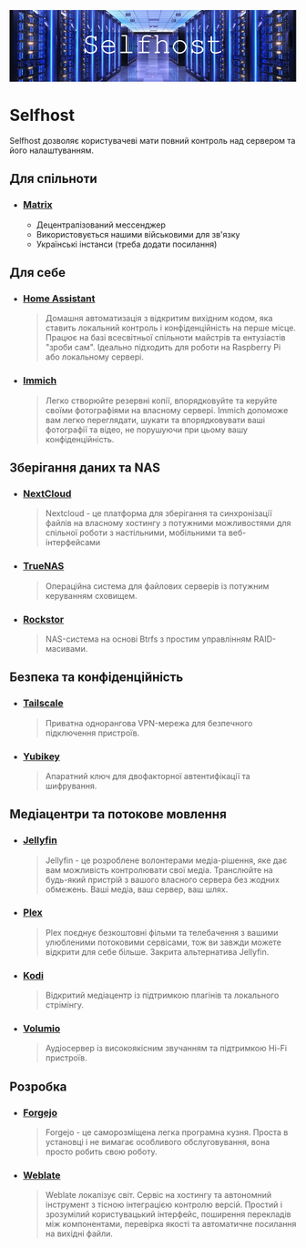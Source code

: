 ![Title](/pages/selfhost.png)

# Selfhost

Selfhost дозволяє користувачеві мати повний контроль над сервером та його налаштуванням.

## Для спільноти
- ### [**Matrix**](https://matrix.org/) <Badge type="info" text="Open Source" /> <Badge type="warning" text="Мессенджер" />
  - Децентралізований мессенджер
  - Використовується нашими військовими для зв'язку
  - Українські інстанси (треба додати посилання)

## Для себе
- ### [**Home Assistant**](https://www.home-assistant.io/) <Badge type="info" text="Open Source" /> <Badge type="warning" text="Розумний будинок / IoT" />
  > Домашня автоматизація з відкритим вихідним кодом, яка ставить локальний контроль і конфіденційність на перше місце. Працює на базі всесвітньої спільноти майстрів та ентузіастів "зроби сам". Ідеально підходить для роботи на Raspberry Pi або локальному сервері.
- ### [**Immich**](https://immich.app/) <Badge type="info" text="Open Source" /> <Badge type="warning" text="Збереження зображень" />
  > Легко створюйте резервні копії, впорядковуйте та керуйте своїми фотографіями на власному сервері. Immich допоможе вам легко переглядати, шукати та впорядковувати ваші фотографії та відео, не порушуючи при цьому вашу конфіденційність.

## **Зберігання даних та NAS**
- ### [**NextCloud**](https://nextcloud.com/) <Badge type="info" text="Open Source" /> <Badge type="warning" text="Файловий сервер / Хмара" />
  > Nextcloud - це платформа для зберігання та синхронізації файлів на власному хостингу з потужними можливостями для спільної роботи з настільними, мобільними та веб-інтерфейсами
- ### [**TrueNAS**](https://www.truenas.com/) <Badge type="info" text="Open Source" /> <Badge type="warning" text="NAS / Файловий сервер"/>
  > Операційна система для файлових серверів із потужним керуванням сховищем.   

- ### [**Rockstor**](https://rockstor.com/) <Badge type="info" text="Open Source" /> <Badge type="warning" text="NAS / RAID" />
  > NAS-система на основі Btrfs з простим управлінням RAID-масивами.  

## **Безпека та конфіденційність**
- ### [**Tailscale**](https://tailscale.com/) <Badge type="info" text="Open Source" /> <Badge type="warning" text="VPN / ZeroTier" />
  > Приватна однорангова VPN-мережа для безпечного підключення пристроїв.  

- ### [**Yubikey**](https://www.yubico.com/) <Badge type="danger" text="Proprietary" /> <Badge type="warning" text="2FA / Безпека" />
  > Апаратний ключ для двофакторної автентифікації та шифрування. 

## **Медіацентри та потокове мовлення**
- ### [**Jellyfin**](https://jellyfin.org/) <Badge type="info" text="Open Source" /> <Badge type="warning" text="Медіасервер" />
  > Jellyfin - це розроблене волонтерами медіа-рішення, яке дає вам можливість контролювати свої медіа. Транслюйте на будь-який пристрій з вашого власного сервера без жодних обмежень. Ваші медіа, ваш сервер, ваш шлях.
- ### [**Plex**](https://www.plex.tv/) <Badge type="danger" text="Proprietary" /> <Badge type="warning" text="Медіасервер" />
  > Plex поєднує безкоштовні фільми та телебачення з вашими улюбленими потоковими сервісами, тож ви завжди можете відкрити для себе більше. Закрита альтернатива Jellyfin.
- ### [**Kodi**](https://kodi.tv/) <Badge type="info" text="Open Source" /> <Badge type="warning" text="Медіацентр" />
  > Відкритий медіацентр із підтримкою плагінів та локального стрімінгу.   

- ### [**Volumio**](https://volumio.com/) <Badge type="info" text="Open Source" /> <Badge type="warning" text="Аудіо стрімінг" />
  > Аудіосервер із високоякісним звучанням та підтримкою Hi-Fi пристроїв.  

## Розробка
- ### [**Forgejo**](https://forgejo.org/) <Badge type="info" text="Open Source" /> <Badge type="warning" text="git сервер" />
  > Forgejo - це саморозміщена легка програмна кузня. Проста в установці і не вимагає особливого обслуговування, вона просто робить свою роботу. 
- ### [**Weblate**](https://weblate.org/) <Badge type="info" text="Open Source" /> <Badge type="warning" text="Crowdin" />
  > Weblate локалізує світ. Сервіс на хостингу та автономний інструмент з тісною інтеграцією контролю версій. Простий і зрозумілий користувацький інтерфейс, поширення перекладів між компонентами, перевірка якості та автоматичне посилання на вихідні файли. 